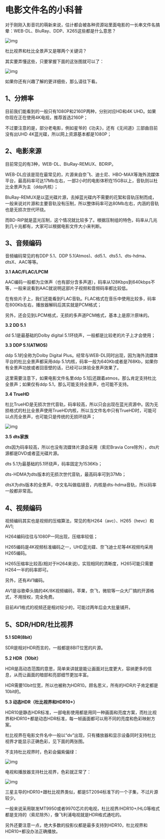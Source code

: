 # 电影文件名的小科普

对于刚刚入影音坑的萌新来说，估计都会被各种资源站里面电影的一长串文件名搞晕：WEB-DL、BluRay、DDP、X265这些都是什么意思？

![img](./assets/32fa828ba61ea8d3cd81334da738d044241f5890.png)

杜比视界和杜比全景声又是哪两个关键词？

其实要弄懂这些，只要掌握下面的这张图就可以了：

![img](./assets/9345d688d43f879478319130fa29eefe1ad53a9b.jpg)



如果你还有兴趣了解的更详细些，那么请往下看。

## 1、分辨率

目前我们能看到的一般只有1080P和2160P两种，分别对应HD和4K UHD。如果你现在正在使用4K电视，推荐首选2160P；



不过要注意的是，部分老电影，例如星爷的《功夫》，还有《无间道》三部曲目前没有出UHD 4K蓝光碟，所以网上资源基本都是1080P；

## 2、电影来源

目前常见的有3种，WEB-DL、BluRay-REMUX、BDRIP。



WEB-DL应该是现在最常见的，片源来自奈飞、迪士尼、HBO-MAX等海外流媒体平台，最高码率可达17Mb左右，一部2小时的电影体积在15GB以上，音轨则以杜比全景声为主（ddp内核）；



BluRay-REMUX是以蓝光碟片源，去掉蓝光碟内不需要的花絮和音轨压制而成，一般来说对片源和主要音轨没有压制，所以整体码率可达80Mb左右，内涵的音轨也是无损次世代环绕。



而BD-RIP就是蓝光压制，这个情况就比较多了。根据压制组的特色，码率从几兆到几十兆都有，大家可以根据电影文件大小来判断。

## 3、音频编码

音频编码常见的有DDP 5.1、DDP 5.1(Atmos)、dd5.1、dts5.1、dts-hdma、dtsX、AAC等等。



**3.1 AAC/FLAC/LPCM**

AAC编码一般都为立体声（也有部分含多声道），码率从128Kbps到640kbps不等，一般来说看到AAC就说明这部片子视频和音频码率都比较低。



在有些片子上，我们还能看到FLAC音轨。FLAC格式在音乐中使用比较多，码率在800Kb左右，播放器解码后其实就是PCM格式；



另外，还会见到LPCM格式，无损的多声道PCM格式，基本上是原汁原味的。



**3.2 DD 5.1**

dd 5.1是最基础的Dolby digital 5.1环绕声，一般都是比较老的片子上才会使用；



**3.3 DDP 5.1(ATMOS)**

ddp 5.1的全称为Dolby Digital Plus。经常与WEB-DL同时出现，因为海外流媒体平台的杜比全景声都采用ddp 5.1内核，码率一般为640Kb或者是768Kb，如果你有全景声功放或者回音壁的话，已经可以体验全景声效果了。



这里需要注意下，如果电影文件名里ddp 5.1后还跟着atmos，那么肯定支持杜比全景声；如果仅有ddp 5.1，那么可能支持全景声，也可能不支持。



**3.4** **TrueHD**

杜比TrueHD是无损次世代音轨，码率较高，所以只会出现在蓝光资源中。因为无损格式的杜比全景声使用TrueHD内核，所以当文件名中只有TrueHD时，可能可以点亮全景声，也可能只是传统的无损环绕声；



![img](./assets/472309f7905298221e62c2b3f3f89bc10a46d42e.jpg)



**3.5** **dts家族**

dts因为码率较高，所以也没有流媒体片源会采用（索尼Bravia Core除外），dts片源都是DVD或者蓝光碟片源。



dts 5.1为最基础的5.1环绕声，码率固定为1536Kb；



dts-HDMA为dts版本的无损次世代音轨，最高码率可到37Mb；



dtsX为dts版本的全景声，中文名叫做临镜音，内核是dts-hdma音轨，所以码率一般都非常高。

## 4、视频编码

视频编码其实也是视频的压缩算法，常见的有H264（avc）、H265（hevc）和AV1;



H264编码往往与1080P一同出现，压缩率较低；



H265编码是4K视频标准编码之一，UHD蓝光碟、奈飞迪士尼等4K视频均采用H265编码。

H265压缩率比较高(相对于H264来说)，实现相同的清晰度，H265可能只需要H264一半的码率即可。



另外，还有AV1编码。

AV1是谷歌牵头搞的4K/8K视频编码，苹果，奈飞，微软等一众大厂搞的开源格式，不用授权，完全免费。

目前AV1格式的视频还是相对较少的，可能过两年后会大批量铺开。

## 5、SDR/HDR/杜比视界

**5.1 SDR(8bit）**

SDR是相对HDR而言的，一般都是8BIT位宽的片源。



**5.2 HDR（10bit）**

HDR是高动态范围的意思，简单来讲就是能让画面对比度更大，容纳更多的信息，从而让画面的暗部和亮部细节更加丰富。



HDR需要10bit位宽，所以也被称为HDR10。顾名思义，所有的HDR片子肯定都是10bit的。



**5.3 动态HDR（杜比视界和HDR10+）**

HDR10是静态HDR标准，一部电影使用都是用同一种画面和亮度方案，而杜比视界和HDR10+都是动态HDR标准，每一帧画面都可以用不同的亮度和色彩映射方案。



杜比视界在电影文件名中一般以“dv”出现，只有播放器和显示设备同时支持杜比视界才能显示正确色彩，见下面的两张图。



不支持杜比视界时，色彩会偏紫偏绿：

![img](./assets/730e0cf3d7ca7bcbdef29a59983b8b69f724a8fc.jpg)

电视和播放器支持杜比视界，色彩就正常了：

![img](./assets/2e2eb9389b504fc21cc33246c0ef071b91ef6d96.jpg)



三星主导的HDR10+跟杜比视界类似，都是ST2094标准下的一个子集，不过片源较少。



一般来说采用联发MT9950或者9970芯片的电视，杜比视界/HDR10+/HLG等格式都是支持的（索尼除外），像飞利浦电视就是HDR格式通吃的。



另外还要注意一点，绝大多数的投影仪都是最多支持到HDR10，杜比视界和HDR10+都没办法正确播放。